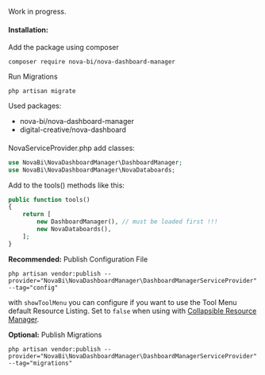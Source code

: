 Work in progress.

#### Installation:

Add the package using composer

`composer require nova-bi/nova-dashboard-manager`

Run Migrations

`php artisan migrate`

Used packages:
- nova-bi/nova-dashboard-manager
- digital-creative/nova-dashboard
####
NovaServiceProvider.php add classes:
```php
use NovaBi\NovaDashboardManager\DashboardManager;
use NovaBi\NovaDashboardManager\NovaDataboards;
```
Add to the tools() methods like this:
```php
public function tools()
{
    return [
        new DashboardManager(), // must be loaded first !!!
        new NovaDataboards(),
    ];
}
```

**Recommended:** Publish Configuration File

    php artisan vendor:publish --provider="NovaBi\NovaDashboardManager\DashboardManagerServiceProvider" --tag="config"


with `showToolMenu` you can configure if you want to use the Tool Menu default Resource Listing. Set to `false` when using with [Collapsible Resource Manager](https://novapackages.com/packages/digital-creative/collapsible-resource-manager).

    
    
    
**Optional:** Publish Migrations
    
    php artisan vendor:publish --provider="NovaBi\NovaDashboardManager\DashboardManagerServiceProvider" --tag="migrations"
